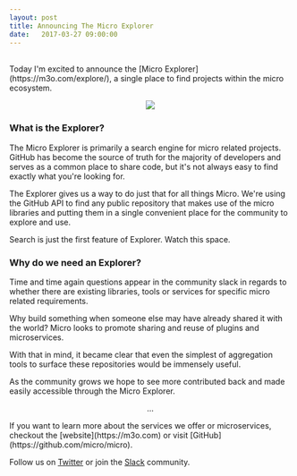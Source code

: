 ```yaml
---
layout: post
title: Announcing The Micro Explorer
date:   2017-03-27 09:00:00
---
```

<br>
Today I'm excited to announce the [Micro Explorer](https://m3o.com/explore/), a single place to find projects within the micro ecosystem.

<p align="center">
  <a href="https://m3o.com/explore/"><img src="{{ site.baseurl }}/assets/images/explorer.png" /></a>
</p>

### What is the Explorer?

The Micro Explorer is primarily a search engine for micro related projects. GitHub has become the source of truth 
for the majority of developers and serves as a common place to share code, but it's not always easy to find exactly 
what you're looking for.

The Explorer gives us a way to do just that for all things Micro. We're using the GitHub API to find any public repository 
that makes use of the micro libraries and putting them in a single convenient place for the community to explore and use.

Search is just the first feature of Explorer. Watch this space.

### Why do we need an Explorer?

Time and time again questions appear in the community slack in regards to whether there are existing libraries, 
tools or services for specific micro related requirements. 

Why build something when someone else may have already shared it with the world? Micro looks to promote sharing 
and reuse of plugins and microservices.

With that in mind, it became clear that even the simplest of aggregation tools to surface these repositories would 
be immensely useful.

As the community grows we hope to see more contributed back and made easily accessible through the Micro Explorer.

<center><p>...</p></center>
If you want to learn more about the services we offer or microservices, checkout the [website](https://m3o.com) or 
visit [GitHub](https://github.com/micro/micro).

Follow us on [Twitter](https://twitter.com/microhq) or join the [Slack](http://slack.m3o.com) community.


